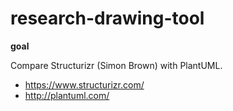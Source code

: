 # research-drawing-tool

<b>goal</b>

Compare Structurizr (Simon Brown) with PlantUML.

* https://www.structurizr.com/
* http://plantuml.com/
